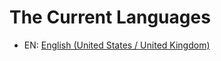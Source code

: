 # The Current Languages
<!--
	Use the following syntax for languages:
		- ABBR: [LANGUAGE NAME](./YOUR_LANG/readme.md)
-->
<!--
	Remember to use relative paths. So for say, Russian:
	- RU: [Russian)](./russian/readme.md)
-->
- EN: [English (United States / United Kingdom)](/english/readme.md)
